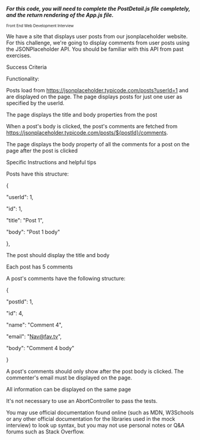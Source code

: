 <strong><em>For this code, you will need to complete the PostDetail.js file completely, and the return rendering of the App.js file.</em></strong>

<font size=1>Front End Web Development Interview</font>

We have a site that displays user posts from our jsonplaceholder website.
For this challenge, we're going to display comments from user posts using the JSONPlaceholder API. You should be familiar with this API from past exercises.


Success Criteria

Functionality:

Posts load from https://jsonplaceholder.typicode.com/posts?userId=1 and are displayed on the page. The page displays posts for just one user as specified by the userId.

The page displays the title and body properties from the post

When a post's body is clicked, the post's comments are fetched from https://jsonplaceholder.typicode.com/posts/${postId}/comments.

The page displays the body property of all the comments for a post on the page after the post is clicked

Specific Instructions and helpful tips

Posts have this structure:

{

  "userId": 1,
  
  "id": 1,
  
  "title": "Post 1",
  
  "body": "Post 1 body"
  
},

The post should display the title and body

Each post has 5 comments

A post's comments have the following structure:

{

  "postId": 1,
  
  "id": 4,
  
  "name": "Comment 4",
  
  "email": "Nav@fav.tv",
  
  "body": "Comment 4 body"
  
}

A post's comments should only show after the post body is clicked. The commenter's email must be displayed on the page.

All information can be displayed on the same page

It's not necessary to use an AbortController to pass the tests.

You may use official documentation found online (such as MDN, W3Schools or any other official documentation for the libraries used in the mock interview) to look up syntax, but you may not use personal notes or Q&A forums such as Stack Overflow.
